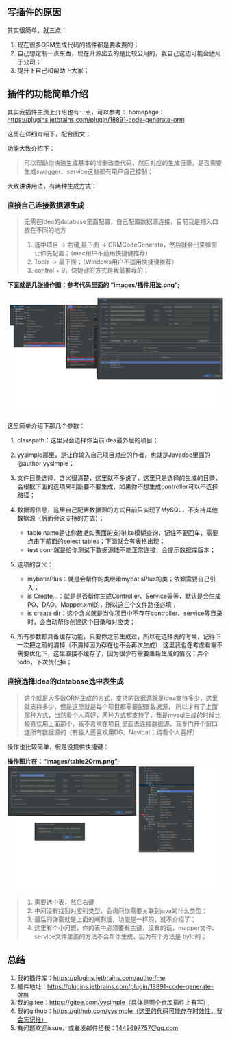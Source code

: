 ## 写插件的原因
其实很简单，就三点：
1. 现在很多ORM生成代码的插件都是要收费的；
2. 自己想定制一点东西，现在开源出去的是比较公用的，我自己这边可能会适用于公司；
3. 提升下自己和帮助下大家；

## 插件的功能简单介绍  

其实我插件主页上介绍也有一点，可以参考：
homepage：https://plugins.jetbrains.com/plugin/18891-code-generate-orm

这里在详细介绍下，配合图文；

功能大致介绍下：

> 可以帮助你快速生成基本的增删改查代码，然后对应的生成目录，是否需要生成swagger、service这些都有用户自己控制；

大致讲讲用法，有两种生成方式：

### 直接自己连接数据源生成
> 无需在idea的database里面配置，自己配置数据源连接，目前我是把入口放在不同的地方
> 1. 选中项目 -> 右键,最下面 -> ORMCodeGenerate，然后就会出来弹窗让你先配置；（mac用户不适用快捷键推荐）
> 2. Tools -> 最下面；（Windows用户不适用快捷键推荐）
> 3. control + 9，快捷键的方式是我最推荐的；

**下面就是几张操作图：参考代码里面的 “images/插件用法.png”;**
![直接连接数据源](images/插件用法.png)

这里简单介绍下那几个参数：

1. classpath：这里只会选择你当前idea最外层的项目；
2. yysimple那里，是让你输入自己项目对应的作者，也就是Javadoc里面的 @author yysimple；
3. 文件目录选择，含义很清楚，这里就不多说了，这里只是选择的生成的目录，会根据下面的选项来判断要不要生成，如果你不想生成controller可以不选择路径；
4. 数据源信息，这里自己配置数据源的方式目前只实现了MySQL，不支持其他数据源（后面会说支持的方式）；

    - table name是让你数据如表面的支持like模糊查询，记住不要回车，需要点击下前面的select tables；下面就会有表格出现；
    - test conn就是给你测试下数据源能不能正常连接，会提示数据库版本；

5. 选项的含义：

    - mybatisPlus：就是会帮你的类继承mybatisPlus的类；依赖需要自己引入；
    - is Create...：就是是否帮你生成Controller、Service等等，默认是会生成PO、DAO、Mapper.xml的，所以这三个文件路径必填；
    - is create dir：这个含义就是当你项目中不存在controller、service等目录时，会自动帮你创建这个目录和对应类；

6. 所有参数都具备缓存功能，只要你之前生成过，所以在选择表的时候，记得下一次把之前的清掉（不清掉因为存在也不会再次生成）
这里我也在考虑看需不需要优化下，这里直接不缓存了，因为很少有需要重新生成的情况；弄个todo，下次优化掉；

### 直接选择idea的database选中表生成

> 这个就是大多数ORM生成的方式，支持的数据源就是idea支持多少，这里就支持多少，但是这里就是每个项目都需要配置数据源，
> 所以才有了上面那种方式，当然看个人喜好，两种方式都支持了，我是mysql生成的时候比较喜欢用上面那个，我不喜欢在项目
> 里面去连接数据源，我专门开个窗口连所有数据源的（有些人还喜欢用DG，Navicat；纯看个人喜好）

操作也比较简单，但是没提供快捷键：

**操作图片在：“images/table2Orm.png”;**
![选择连接数据源](images/table2Orm.png)

> 1. 需要选中表，然后右键
> 2. 中间没有找到对应列类型，会询问你需要关联到java的什么类型；
> 3. 最后的弹窗就是上面的阉割版，功能是一样的，就不介绍了；
> 4. 这里有个小问题，你的表中必须要有主键，没有的话，mapper文件、service文件里面的方法不会帮你生成，因为有个方法是 byId的；

## 总结

1. 我的插件库：https://plugins.jetbrains.com/author/me
2. 插件地址：https://plugins.jetbrains.com/plugin/18891-code-generate-orm
3. 我的gitee：https://gitee.com/yysimple（具体是哪个仓库插件上有写）
4. 我的github：https://github.com/yysimple（这里的代码可能存在时效性，我会忘记推）
5. 有问题欢迎issue，或者发邮件给我：1449697757@qq.com
